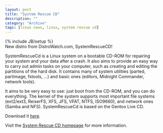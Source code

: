 ```yaml
--- 
layout: post 
title: "System Rescue CD"
description: ""
category: "Archive"
tags: [linux news, linux, system rescue cd]
---
```

{% include JB/setup %}  
New distro from DistroWatch.com, SystemRescueCD!

SystemRescueCd is a Linux system on a bootable CD-ROM for repairing your system and your data after a crash. It also aims to provide an easy way to carry out admin tasks on your computer, such as creating and editing the partitions of the hard disk. It contains many of system utilities (parted, partimage, fstools, ...) and basic ones (editors, Midnight Commander, network tools).

It aims to be very easy to use: just boot from the CD-ROM, and you can do everything. The kernel of the system supports most important file systems (ext2/ext3, ReiserFS, XFS, JFS, VFAT, NTFS, ISO9660), and network ones (Samba and NFS). SystemRescueCd is based on the Gentoo Live CD.

Download it <a href="http://www.sysresccd.org/download.en.php">here</a>.

Visit the <a href="http://www.sysresccd.org/">System Rescue CD homepage</a> for more information.
